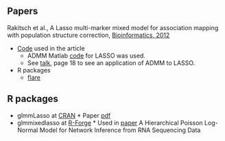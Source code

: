 ## Papers

Rakitsch et al., A Lasso multi-marker mixed model for association mapping with population structure correction, [Bioinformatics, 2012](http://bioinformatics.oxfordjournals.org/content/29/2/206)

* [Code](https://www.bsse.ethz.ch/mlcb/research/bioinformatics-and-computational-biology/lmm-lasso.html) used in the article
    * ADMM Matlab [code](http://web.stanford.edu/~boyd/papers/admm/) for LASSO was used.
    * See [talk](http://web.stanford.edu/~boyd/papers/pdf/admm_talk.pdf), page 18 to see an application of ADMM to LASSO.
* R packages
    * [flare](https://cran.r-project.org/web/packages/flare/)

## R packages

* glmmLasso at [CRAN](https://cran.r-project.org/web/packages/glmmLasso/)
      * Paper [pdf](http://www.fm.mathematik.uni-muenchen.de/download/publications/tr108.pdf)
* glmmixedlasso at [R-Forge](https://r-forge.r-project.org/projects/lmmlasso/)
      * Used in [paper](http://journals.plos.org/plosone/article?id=10.1371/journal.pone.0077503) A Hierarchical Poisson Log-Normal Model for Network Inference from RNA Sequencing Data
